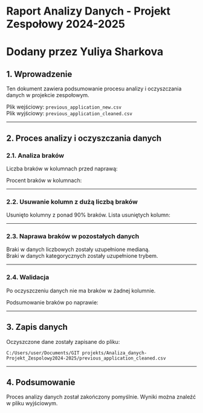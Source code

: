 
# Raport Analizy Danych - Projekt Zespołowy 2024-2025
# Dodany przez Yuliya Sharkova

## 1. Wprowadzenie
Ten dokument zawiera podsumowanie procesu analizy i oczyszczania danych w projekcie zespołowym.

Plik wejściowy: `previous_application_new.csv`  
Plik wyjściowy: `previous_application_cleaned.csv`

---

## 2. Proces analizy i oczyszczania danych

### 2.1. Analiza braków
Liczba braków w kolumnach przed naprawą:

Procent braków w kolumnach:


---

### 2.2. Usuwanie kolumn z dużą liczbą braków
Usunięto kolumny z ponad 90% braków. Lista usuniętych kolumn:


---

### 2.3. Naprawa braków w pozostałych danych
Braki w danych liczbowych zostały uzupełnione medianą.  
Braki w danych kategorycznych zostały uzupełnione trybem.

---

### 2.4. Walidacja
Po oczyszczeniu danych nie ma braków w żadnej kolumnie.

Podsumowanie braków po naprawie:


---

## 3. Zapis danych
Oczyszczone dane zostały zapisane do pliku:

`C:/Users/user/Documents/GIT projekts/Analiza_danych-Projekt_Zespolowy2024-2025/previous_application_cleaned.csv`

---

## 4. Podsumowanie
Proces analizy danych został zakończony pomyślnie. Wyniki można znaleźć w pliku wyjściowym.

